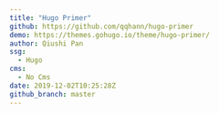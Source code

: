 ```yaml
---
title: "Hugo Primer"
github: https://github.com/qqhann/hugo-primer
demo: https://themes.gohugo.io/theme/hugo-primer/
author: Qiushi Pan
ssg:
  - Hugo
cms:
  - No Cms
date: 2019-12-02T10:25:28Z
github_branch: master
---
```

